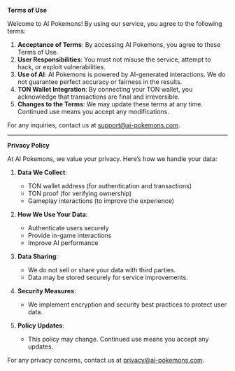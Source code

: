 **Terms of Use**

Welcome to AI Pokemons! By using our service, you agree to the following terms:

1. **Acceptance of Terms**: By accessing AI Pokemons, you agree to these Terms of Use.
2. **User Responsibilities**: You must not misuse the service, attempt to hack, or exploit vulnerabilities.
3. **Use of AI**: AI Pokemons is powered by AI-generated interactions. We do not guarantee perfect accuracy or fairness in the results.
4. **TON Wallet Integration**: By connecting your TON wallet, you acknowledge that transactions are final and irreversible.
5. **Changes to the Terms**: We may update these terms at any time. Continued use means you accept any modifications.

For any inquiries, contact us at support@ai-pokemons.com.

---

**Privacy Policy**

At AI Pokemons, we value your privacy. Here’s how we handle your data:

1. **Data We Collect**:
   - TON wallet address (for authentication and transactions)
   - TON proof (for verifying ownership)
   - Gameplay interactions (to improve the experience)

2. **How We Use Your Data**:
   - Authenticate users securely
   - Provide in-game interactions
   - Improve AI performance

3. **Data Sharing**:
   - We do not sell or share your data with third parties.
   - Data may be stored securely for service improvements.

4. **Security Measures**:
   - We implement encryption and security best practices to protect user data.

5. **Policy Updates**:
   - This policy may change. Continued use means you accept any updates.

For any privacy concerns, contact us at privacy@ai-pokemons.com.

